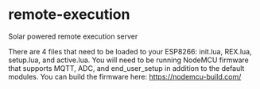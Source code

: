 # remote-execution
Solar powered remote execution server

There are 4 files that need to be loaded to your ESP8266: init.lua, REX.lua, setup.lua, and active.lua. You will need to be running NodeMCU firmware that supports MQTT, ADC, and end_user_setup in addition to the default modules. You can build the firmware here: https://nodemcu-build.com/
